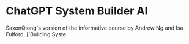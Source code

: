 # ChatGPT System Builder AI

SaxonQiong's version of the informative course by Andrew Ng and Isa Fulford, ['Building Syste